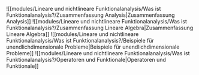 ![[modules/Lineare und nichtlineare Funktionalanalysis/Was ist Funktionalanalysis?/Zusammenfassung Analysis|Zusammenfassung Analysis]]
![[modules/Lineare und nichtlineare Funktionalanalysis/Was ist Funktionalanalysis?/Zusammenfassung Lineare Algebra|Zusammenfassung Lineare Algebra]]
![[modules/Lineare und nichtlineare Funktionalanalysis/Was ist Funktionalanalysis?/Beispiele für unendlichdimensionale Probleme|Beispiele für unendlichdimensionale Probleme]]
![[modules/Lineare und nichtlineare Funktionalanalysis/Was ist Funktionalanalysis?/Operatoren und Funktionale|Operatoren und Funktionale]]